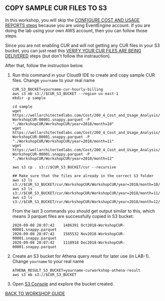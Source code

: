 ## COPY SAMPLE CUR FILES TO S3

In this workshop, you will skip the [CONFIGURE COST AND USAGE REPORTS steps](https://wellarchitectedlabs.com/cost/100_labs/100_1_aws_account_setup/3_cur/) because you are using EventEngine account. If you are doing the lab using your own AWS account, then you can follow those steps.

Since you are not enabling CUR and will not getting any CUR files in your S3 bucket, you can just read this [VERIFY YOUR CUR FILES ARE BEING DELIVERED](https://wellarchitectedlabs.com/cost/200_labs/200_4_cost_and_usage_analysis/1_verify_cur/) steps (but don't follow the instrauction).

After that, follow the instruction below.

1. Run this command in your Cloud9 IDE to create and copy sample CUR files. Change `yourname` to your real name
    ```
    CUR_S3_BUCKET=yourname-cur-hourly-billing
    aws s3 mb s3://$CUR_S3_BUCKET --region us-east-1 
    mkdir -p sample

    cd sample
    wget https://wellarchitectedlabs.com/Cost/200_4_Cost_and_Usage_Analysis/Code/Oct2018-WorkshopCUR-00001.snappy.parquet -P "./WorkshopCUR/WorkshopCUR/year=2018/month=10"
    wget https://wellarchitectedlabs.com/Cost/200_4_Cost_and_Usage_Analysis/Code/Nov2018-WorkshopCUR-00001.snappy.parquet -P "./WorkshopCUR/WorkshopCUR/year=2018/month=11"
    wget https://wellarchitectedlabs.com/Cost/200_4_Cost_and_Usage_Analysis/Code/Dec2018-WorkshopCUR-00001.snappy.parquet -P "./WorkshopCUR/WorkshopCUR/year=2018/month=12"

    aws s3 cp . s3://$CUR_S3_BUCKET/cur --recursive

    ## Make sure that the files are already in the correct S3 folder
    aws s3 ls s3://$CUR_S3_BUCKET/cur/WorkshopCUR/WorkshopCUR/year=2018/month=10/
    aws s3 ls s3://$CUR_S3_BUCKET/cur/WorkshopCUR/WorkshopCUR/year=2018/month=11/
    aws s3 ls s3://$CUR_S3_BUCKET/cur/WorkshopCUR/WorkshopCUR/year=2018/month=12/
    ```
    
   From the last 3 commands you should get output similar to this, which means 3 parquet files are successfully copied in S3 bucket:
    ```
    2020-09-08 20:07:42    1486391 Oct2018-WorkshopCUR-00001.snappy.parquet
    2020-09-08 20:07:42    1565532 Nov2018-WorkshopCUR-00001.snappy.parquet
    2020-09-08 20:07:42    1118918 Dec2018-WorkshopCUR-00001.snappy.parquet
    ```
2. Create an S3 bucket for Athena query result for later use (in LAB-1). Change `yourname` to your real name

   ```
   ATHENA_RESULT_S3_BUCKET=yourname-curworkshop-athena-result
   aws s3 mb s3://$CUR_S3_BUCKET
   ```
4. Open [S3 Console](https://s3.console.aws.amazon.com/s3/home) and explore the bucket created.

[BACK TO WORKSHOP GUIDE](../README.md)
   
    
